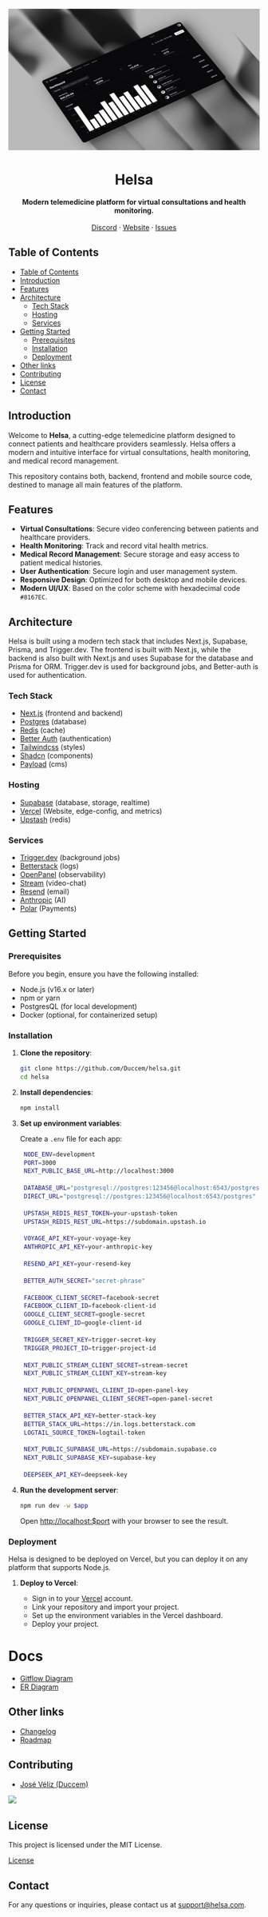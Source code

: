 ![hero](github.png)

<p align="center">
	<h1 align="center"><b>Helsa</b></h1>
<p align="center">
   <strong>Modern telemedicine platform for virtual consultations and health monitoring.</strong>
    <br />
    <br />
    <a href="https://discord.gg/helsa-care">Discord</a>
    ·
    <a href="https://helsahealthcare.com">Website</a>
    ·
    <a href="https://github.com/duccem/helsa/issues">Issues</a>
  </p>
</p>

## Table of Contents

- [Table of Contents](#table-of-contents)
- [Introduction](#introduction)
- [Features](#features)
- [Architecture](#architecture)
  - [Tech Stack](#tech-stack)
  - [Hosting](#hosting)
  - [Services](#services)
- [Getting Started](#getting-started)
  - [Prerequisites](#prerequisites)
  - [Installation](#installation)
  - [Deployment](#deployment)
- [Other links](#other-links)
- [Contributing](#contributing)
- [License](#license)
- [Contact](#contact)

## Introduction

Welcome to **Helsa**, a cutting-edge telemedicine platform designed to connect patients and healthcare providers seamlessly. Helsa offers a modern and intuitive interface for virtual consultations, health monitoring, and medical record management.

This repository contains both, backend, frontend and mobile source code, destined to manage all main features of the platform.

## Features

- **Virtual Consultations**: Secure video conferencing between patients and healthcare providers.
- **Health Monitoring**: Track and record vital health metrics.
- **Medical Record Management**: Secure storage and easy access to patient medical histories.
- **User Authentication**: Secure login and user management system.
- **Responsive Design**: Optimized for both desktop and mobile devices.
- **Modern UI/UX**: Based on the color scheme with hexadecimal code `#8167EC`.

## Architecture

Helsa is built using a modern tech stack that includes Next.js, Supabase, Prisma, and Trigger.dev. The frontend is built with Next.js, while the backend is also built with Next.js and uses Supabase for the database and Prisma for ORM. Trigger.dev is used for background jobs, and Better-auth is used for authentication.

### Tech Stack

- [Next.js](https://nextjs.org) (frontend and backend)
- [Postgres](https://postgresql.org) (database)
- [Redis](https://upstash.com) (cache)
- [Better Auth](https://betterauth.com) (authentication)
- [Tailwindcss](https://tailwindcss.com) (styles)
- [Shadcn](https://shadcn.com) (components)
- [Payload](https://payloadcms.com) (cms)

### Hosting

- [Supabase](https://supabase.com) (database, storage, realtime)
- [Vercel](https://vercel.com/home) (Website, edge-config, and metrics)
- [Upstash](https://upstash.com) (redis)

### Services

- [Trigger.dev](https://trigger.dev) (background jobs)
- [Betterstack](https://betterstack.com) (logs)
- [OpenPanel](https://openpanel.dev) (observability)
- [Stream](https://getstream.io) (video-chat)
- [Resend](https://resend.io) (email)
- [Anthropic](https://anthropic.com) (AI)
- [Polar](https://polar.sh) (Payments)

## Getting Started

### Prerequisites

Before you begin, ensure you have the following installed:

- Node.js (v16.x or later)
- npm or yarn
- PostgresQL (for local development)
- Docker (optional, for containerized setup)

### Installation

1. **Clone the repository**:

   ```bash
   git clone https://github.com/Duccem/helsa.git
   cd helsa
   ```

2. **Install dependencies**:

   ```bash
   npm install
   ```

3. **Set up environment variables**:

   Create a `.env` file for each app:

   ```bash
    NODE_ENV=development
    PORT=3000
    NEXT_PUBLIC_BASE_URL=http://localhost:3000

    DATABASE_URL="postgresql://postgres:123456@localhost:6543/postgres"
    DIRECT_URL="postgresql://postgres:123456@localhost:6543/postgres"

    UPSTASH_REDIS_REST_TOKEN=your-upstash-token
    UPSTASH_REDIS_REST_URL=https://subdomain.upstash.io

    VOYAGE_API_KEY=your-voyage-key
    ANTHROPIC_API_KEY=your-anthropic-key

    RESEND_API_KEY=your-resend-key

    BETTER_AUTH_SECRET="secret-phrase"

    FACEBOOK_CLIENT_SECRET=facebook-secret
    FACEBOOK_CLIENT_ID=facebook-client-id
    GOOGLE_CLIENT_SECRET=google-secret
    GOOGLE_CLIENT_ID=google-client-id

    TRIGGER_SECRET_KEY=trigger-secret-key
    TRIGGER_PROJECT_ID=trigger-project-id

    NEXT_PUBLIC_STREAM_CLIENT_SECRET=stream-secret
    NEXT_PUBLIC_STREAM_CLIENT_KEY=stream-key

    NEXT_PUBLIC_OPENPANEL_CLIENT_ID=open-panel-key
    NEXT_PUBLIC_OPENPANEL_CLIENT_SECRET=open-panel-secret

    BETTER_STACK_API_KEY=better-stack-key
    BETTER_STACK_URL=https://in.logs.betterstack.com
    LOGTAIL_SOURCE_TOKEN=logtail-token

    NEXT_PUBLIC_SUPABASE_URL=https://subdomain.supabase.co
    NEXT_PUBLIC_SUPABASE_KEY=supabase-key

    DEEPSEEK_API_KEY=deepseek-key

   ```

4. **Run the development server**:

   ```bash
   npm run dev -w $app
   ```

   Open [http://localhost:$port](http://localhost:3000) with your browser to see the result.

### Deployment

Helsa is designed to be deployed on Vercel, but you can deploy it on any platform that supports Node.js.

1. **Deploy to Vercel**:

   - Sign in to your [Vercel](https://vercel.com/) account.
   - Link your repository and import your project.
   - Set up the environment variables in the Vercel dashboard.
   - Deploy your project.

# Docs

- [Gitflow Diagram](docs/gitflow-diagram.md)
- [ER Diagram](docs/er-diagram.md)

## Other links

- [Changelog](https://github.com/Duccem/ducen-hospital/blob/main/CHANGELOG.md)
- [Roadmap](https://github.com/Duccem/ducen-hospital/blob/main/ROADMAP.md)

## Contributing

- [José Véliz (Duccem)](https://github.com/Duccem)

<a href="https://github.com/duccem/ducen/graphs/contributors">
  <img src="https://contrib.rocks/image?repo=duccem/ducen" />
</a>

## License

This project is licensed under the MIT License.

[License](https://github.com/Duccem/ducen-hospital/blob/main/LICENSE)

## Contact

For any questions or inquiries, please contact us at [support@helsa.com](mailto:support@helsa.com).
